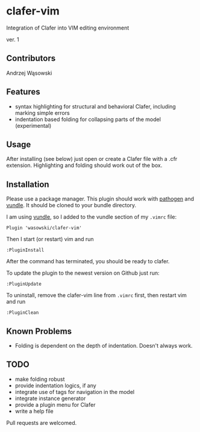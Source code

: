 clafer-vim 
==========
Integration of Clafer into VIM editing environment

ver. 1


Contributors
------------
Andrzej Wąsowski

Features
--------
* syntax highlighting for structural and behavioral Clafer, including marking simple errors
* indentation based folding for collapsing parts of the model (experimental)

Usage
-----
After installing (see below) just open or create a Clafer file with a .cfr
extension. Highlighting and folding should work out of the box.

Installation
------------
Please use a package manager.  This plugin should work with
[pathogen](https://github.com/tpope/vim-pathogen) and
[vundle](https://github.com/gmarik/Vundle.vim). It should be cloned to your
bundle directory.

I am using [vundle](https://github.com/gmarik/Vundle.vim), so 
I added to the vundle section of my `.vimrc` file:

	Plugin 'wasowski/clafer-vim'

Then I start (or restart) vim and run

	:PluginInstall

After the command has terminated, you should be ready to clafer.

To update the plugin to the newest version on Github just run:

	:PluginUpdate

To uninstall, remove the clafer-vim line from `.vimrc` first, then restart vim and run 

	:PluginClean

Known Problems
--------------
* Folding is dependent on the depth of indentation. Doesn't always work.

TODO 
----
* make folding robust
* provide indentation logics, if any
* integrate use of tags for navigation in the model
* integrate instance generator 
* provide a plugin menu for Clafer
* write a help file

Pull requests are welcomed.
